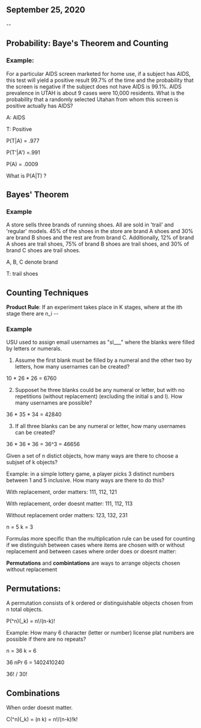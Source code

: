 ## September 25, 2020

--

## Probability: Baye's Theorem and Counting

### Example:

For a particular AIDS screen marketed for home use, if a subject has AIDS, this test will yield a positive result 99.7% of the time and the probability that the screen is negative if the subject does not have AIDS is 99.1%. AIDS prevalence in UTAH is about 9 cases were 10,000 residents. What is the probability that a randomly selected Utahan from whom this screen is positive actually has AIDS?

A: AIDS

T: Positive

P(T|A) = .977

P(T'|A') =.991

P(A) = .0009

What is P(A|T) ?


## Bayes' Theorem

### Example

A store sells three brands of running shoes. All are sold in 'trail' and 'regular' models. 45% of the shoes in the store are brand A shoes and 30% are brand B shoes and the rest are from brand C. Additionally, 12% of brand A shoes are trail shoes, 75% of brand B shoes are trail shoes, and 30% of brand C shoes are trail shoes.

A, B, C denote brand

T: trail shoes

## Counting Techniques

**Product Rule**: If an experiment takes place in K stages, where at the ith stage there are n_i --

### Example

USU used to assign email usernames as "sl___" where the blanks were filled by letters or numerals.

1) Assume the first blank must be filled by a numeral and the other two by letters, how many usernames can be created?

10 * 26 * 26 = 6760

2) Supposet he three blanks could be any numeral or letter, but with no repetitions (without replacement) (excluding the initial s and l). How many usernames are possible?

36 * 35 * 34 = 42840

3) If all three blanks can be any numeral or letter, how many usernames can be created?

36 * 36 * 36 = 36^3 = 46656


Given a set of n distict objects, how many ways are there to choose a subjset of k objects?

Example: in a simple lottery game, a player picks 3 distinct numbers between 1 and 5 inclusive. How many ways are there to do this?

With replacement, order matters: 111, 112, 121

With replacement, order doesnt matter: 111, 112, 113

Without replacement order matters: 123, 132, 231

n = 5 k = 3

Formulas more specific than the multiplication rule can be used for counting if we distinguish between cases where items are chosen with or without replacement and between cases where order does or doesnt matter:

**Permutations** and **combintations** are ways to arrange objects chosen without replacement


## Permutations:

A permutation consists of k ordered or distinguishable objects chosen from n total objects.

P(^n)(_k) = n!/(n-k)!

Example: How many 6 character (letter or number) license plat numbers are possible if there are no repeats?

n = 36 k = 6

36 nPr 6 = 1402410240

36! / 30!

## Combinations

When order doesnt matter.

C(^n)(_k) = (n k) = n!/(n-k)!k!

